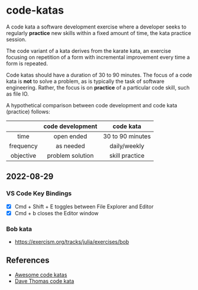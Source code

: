 # code-katas

A code kata a software development exercise where a developer seeks to regularly **practice** new skills within a fixed amount of time, the kata practice session.

The code variant of a kata derives from the karate kata, an exercise focusing on repetition of a form with incremental improvement every time a form is repeated.

Code katas should have a duration of 30 to 90 minutes.  The focus of a code kata is **not** to solve a problem, as is typically the task of software engineering.   Rather, the focus is on **practice** of a particular code skill, such as file IO.

A hypothetical comparison between code development and code kata (practice) follows:

|  | code development | code kata |
|:--:|:--:|:--:|
| time | open ended | 30 to 90 minutes |
| frequency | as needed | daily/weekly |
| objective | problem solution | skill practice | 

## 2022-08-29

### VS Code Key Bindings

- [x] Cmd + Shift + E toggles between File Explorer and Editor
- [x] Cmd + b closes the Editor window

### Bob kata

* https://exercism.org/tracks/julia/exercises/bob

## References

* [Awesome code katas](https://github.com/gamontal/awesome-katas)
* [Dave Thomas code kata](http://codekata.com)
